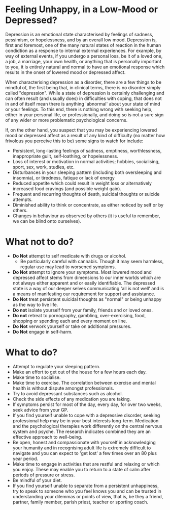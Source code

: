 # Feeling Unhappy, in a Low-Mood or Depressed?

Depression is an emotional state characterised by feelings of sadness, pessimism, or hopelessness, and by an overall low mood. Depression is, first and foremost, one of the many natural states of reaction in the human condidtion as a response to internal external experiences. For example, by way of external events, if you undergo a personal loss, be it of a loved one, a job, a marriage, your own health, or anything that is personally important to you, it is entirely natural and normal to have an emotional response which results in the onset of lowered mood or depressed affect.

When characterising depression as a disorder, there are a few things to be mindful of, the first being that, in clinical terms, there is no disorder simply called "depression". While a state of depression is certainly challenging and can often result (and usually does) in difficulties with coping, that does not in and of itself mean there is anything 'abnormal' about your state of mind or your feelings. To this end, there is nothing wrong with seeking help, either in your personal life, or professionally, and doing so is not a sure sign of any wider or more problematic psychological concerns.

If, on the other hand, you suspect that you may be experiencing lowered mood or depressed affect as a result of any kind of difficulty (no matter how frivolous you perceive this to be) some signs to watch for include:

- Persistent, long-lasting feelings of sadness, emptiness, worthlessness, inappropriate guilt, self-loathing, or hopelessness.
- Loss of interest or motivation in normal activities; hobbies, socialising, sport, sex, work, studies, etc.
- Disturbances in your sleeping pattern (including both oversleeping and insomnia), or tiredness, fatique or lack of energy
- Reduced appetite which could result in weight loss or alternatively increased food cravings (and possible weight gain).
- Frequent and recurring thoughts of death, suicidal thoughts or suicide attempts.
- Diminished ability to think or concentrate, as either noticed by self or by others.
- Changes in behaviour as observed by others (it is useful to remember, we can be blind onto ourselves).

# What not to do?

- **Do Not** attempt to self medicate with drugs or alcohol.
  - Be particularly careful with cannabis. Though it may seem harmless, regular use may lead to worsened symptoms.
- **Do Not** attempt to ignore your symptoms. Most lowered mood and depressed affect stems from dimensions to our inner worlds which are not always either apparent and or easily identifiable. The depressed state is a way of our deeper selves communicating 'all is not well' and is a means of manifesting our requirement for support and assistance.
- **Do Not** treat persistent suicidal thoughts as "normal" or being unhappy as the way to live life.
- **Do not** isolate yourself from your family, friends and or loved ones.
- **Do not** retreat to pornography, gambling, over-exercising, food, shopping or spending each and every moment on line.
- **Do Not** verwork yourself or take on additional pressures.
- **Do Not** engage in self-harm.

# What to do?

- Attempt to regulate your sleeping pattern.
- Make an effort to get out of the house for a few hours each day.
- Make time to socialise.
- Make time to exercise. The correlation between exercise and mental health is without dispute amongst professionals.
- Try to avoid depressant substances such as alcohol.
- Check the side effects of any medication you are taking.
- If symptoms persist for most of the day, every day, for over two weeks, seek advice from your GP.
- If you find yourself unable to cope with a depressive disorder, seeking professional help may be in your best interests long-term. Medication and the psychological therapies work differently on the central nervous system and psyche. The research indicates combined they are an effective approach to well-being.
- Be open, honest and compassionate with yourself in acknowledging your humanity and in recognising adult life is extremely difficult to navigate and you can expect to 'get lost' a few times over an 80 plus year period.
- Make time to engage in activities that are restful and relaxing or which you enjoy. These may enable you to return to a state of calm after periods of pressure or stress.
- Be mindful of your diet.
- If you find yourself unable to separate from a persistent unhappiness, try to speak to someone who you feel knows you and can be trusted in understanding your dilemmas or points of view, that is, be they a friend, partner, family member, parish priest, teacher or sporting coach.